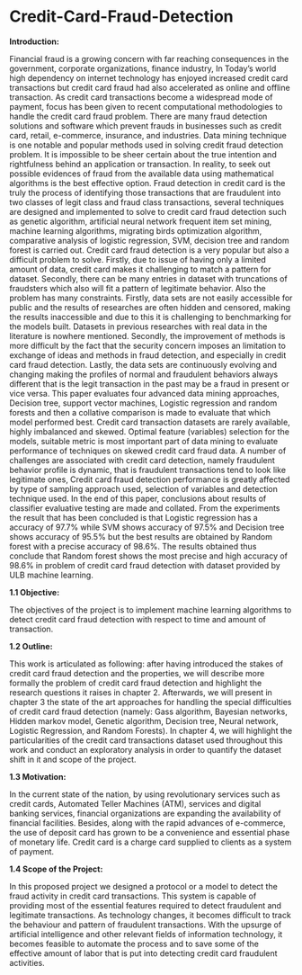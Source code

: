 # Credit-Card-Fraud-Detection

**Introduction:**

Financial fraud is a growing concern with far reaching consequences in the government, corporate organizations, finance industry, In Today’s world high dependency on internet technology has enjoyed increased credit card transactions but credit card fraud had also accelerated as online and offline transaction. As credit card transactions become a widespread mode of payment, focus has been given to recent computational methodologies to handle the credit card fraud problem. There are many fraud detection solutions and software which prevent frauds in businesses such as credit card, retail, e-commerce, insurance, and industries. Data mining technique is one notable and popular methods used in solving credit fraud detection problem. It is impossible to be sheer certain about the true intention and rightfulness behind an application or transaction. In reality, to seek out possible evidences of fraud from the available data using mathematical algorithms is the best effective option. Fraud detection in credit card is the truly the process of identifying those transactions that are fraudulent into two classes of legit class and fraud class transactions, several techniques are designed and implemented to solve to credit card fraud detection such as genetic algorithm, artificial neural network frequent item set mining, machine learning algorithms, migrating birds optimization algorithm, comparative analysis of logistic regression, SVM, decision tree and random forest is carried out. Credit card fraud detection is a very popular but also a difficult problem to solve. Firstly, due to issue of having only a limited amount of data, credit card makes it challenging to match a pattern for dataset. Secondly, there can be many entries in dataset with truncations of fraudsters which also will fit a pattern of legitimate behavior. Also the problem has many constraints. Firstly, data sets are not easily accessible for public and the results of researches are often hidden and censored, making the results inaccessible and due to this it is challenging to benchmarking for the models built. Datasets in previous researches with real data in the literature is nowhere mentioned. Secondly, the improvement of methods is more difficult by the fact that the security concern imposes an limitation to exchange of ideas and methods in fraud detection, and especially in credit card fraud detection. Lastly, the data sets are continuously evolving and changing making the profiles of normal and fraudulent behaviors always different that is the legit transaction in the past may be a fraud in present or vice versa. This paper evaluates four advanced data mining approaches, Decision tree, support vector machines, Logistic regression and random forests and then a collative comparison is made to evaluate that which model performed best. Credit card transaction datasets are rarely available, highly imbalanced and skewed. Optimal feature (variables) selection for the models, suitable metric is most important part of data mining to evaluate performance of techniques on skewed credit card fraud data. A number of challenges are associated with credit card detection, namely fraudulent behavior profile is dynamic, that is fraudulent transactions tend to look like legitimate ones, Credit card fraud detection performance is greatly affected by type of sampling approach used, selection of variables and detection technique used. In the end of this paper, conclusions about results of classifier evaluative testing are made and collated. From the experiments the result that has been concluded is that Logistic regression has a accuracy of 97.7% while SVM shows accuracy of 97.5% and Decision tree shows accuracy of 95.5% but the best results are obtained by Random forest with a precise accuracy of 98.6%. The results obtained thus conclude that Random forest shows the most precise and high accuracy of 98.6% in problem of credit card fraud detection with dataset provided by ULB machine learning. 

**1.1 Objective:**

The objectives of the project is to implement machine learning algorithms to detect credit card fraud detection with respect to time and amount of transaction.

**1.2 Outline:**

This work is articulated as following: after having introduced the stakes of credit card fraud detection and the properties, we will describe more formally the problem of credit card fraud detection and highlight the research questions it raises in chapter 2. Afterwards, we will present in chapter 3 the state of the art approaches for handling the special difficulties of credit card fraud detection (namely: Gass algorithm, Bayesian networks, Hidden markov model, Genetic algorithm, Decision tree, Neural network, Logistic Regression, and Random Forests). In chapter 4, we will highlight the particularities of the credit card transactions dataset used throughout this work and conduct an exploratory analysis in order to quantify the dataset shift in it and scope of the project. 

**1.3 Motivation:**

In the current state of the nation, by using revolutionary services such as credit cards, Automated Teller Machines (ATM), services and digital banking services, financial organizations are expanding the availability of financial facilities. Besides, along with the rapid advances of e-commerce, the use of deposit card has grown to be a convenience and essential phase of monetary life. Credit card is a charge card supplied to clients as a system of payment. 

**1.4	Scope of the Project:**

In this proposed project we designed a protocol or a model to detect the fraud activity in credit card transactions. This system is capable of providing most of the essential features required to detect fraudulent and legitimate transactions.
As technology changes, it becomes difficult to track the behaviour and pattern of fraudulent transactions. With the upsurge of artificial intelligence and other relevant fields of information technology, it becomes feasible to automate the process and to save some of the effective amount of labor that is put into detecting credit card fraudulent activities.
